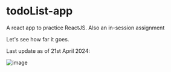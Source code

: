 # todoList-app
A react app to practice ReactJS. Also an in-session assignment

Let's see how far it goes.

Last update as of 21st April 2024:


![image](https://github.com/vampbrain/todoList-app/assets/91673458/2271165f-18eb-4c69-bed9-0a8742baf685)
